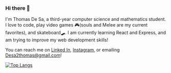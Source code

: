 ### Hi there 👋
I'm Thomas De Sa, a third-year computer science and mathematics student. I love to code, play video games 🎮(souls and Melee are my current favorites), and skateboard🛹. 
I am currently learning React and Express, and am trying to improve my web development skills!

You can reach me on [Linked In](https://www.linkedin.com/in/thomas-de-sa-598379248/), [Instagram](https://www.instagram.com/desa.thomas/), or emailing Desa2thomas@gmail.com!

[![Top Langs](https://github-readme-stats.vercel.app/api/top-langs/?username=desa-thomas&layout=donut)](https://github.com/anuraghazra/github-readme-stats)
<!--
**desa-thomas/desa-thomas** is a ✨ _special_ ✨ repository because its `README.md` (this file) appears on your GitHub profile.

Here are some ideas to get you started:

- 🔭 I’m currently working on ...
- 🌱 I’m currently learning ...
- 👯 I’m looking to collaborate on ...
- 🤔 I’m looking for help with ...
- 💬 Ask me about ...
- 📫 How to reach me: ...
- 😄 Pronouns: ...
- ⚡ Fun fact: ...
-->
